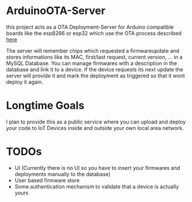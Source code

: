 # ArduinoOTA-Server

this project acts as a OTA Deployment-Server for Arduino compatible boards like the esp8266 or esp32 which use the OTA process described [here](http://esp8266.github.io/Arduino/versions/2.0.0/doc/ota_updates/ota_updates.html#http-server)

The server will remember chips which requested a firmwareupdate and stores informations like its MAC, first/last request, current version, ... in a MySQL Database.
You can manage firmwares with a description in the database and link it to a device. 
If the device requests its next update the server will provide it and mark the deployment as triggered so that it wont deploy it again.

# Longtime Goals

I plan to provide this as a public service where you can upload and deploy your code to IoT Devices inside and outside your own local area network.

# TODOs

- UI (Currently there is no UI so you have to insert your firmwares and deployments manually to the database)
- User based firmware store
- Some authentication mechanism to validate that a device is actually yours
